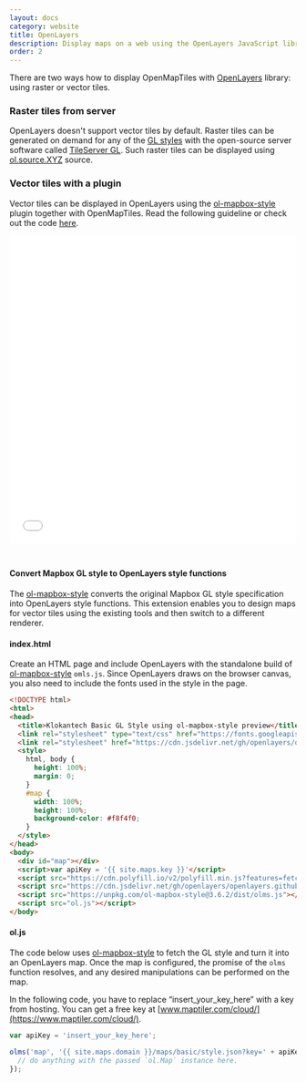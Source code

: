 ```yaml
---
layout: docs
category: website
title: OpenLayers
description: Display maps on a web using the OpenLayers JavaScript library.
order: 2
---
```


There are two ways how to display OpenMapTiles with [OpenLayers](http://openlayers.org/) library: using raster or vector tiles.

### Raster tiles from server

OpenLayers doesn't support vector tiles by default. Raster tiles can be generated on demand for any of the [GL styles](/styles/) with the open-source server software called [TileServer GL](/docs/host/tileserver-gl/). Such raster tiles can be displayed using [ol.source.XYZ](http://openlayers.org/en/latest/examples/xyz.html) source.


### Vector tiles with a plugin

Vector tiles can be displayed in OpenLayers using the [ol-mapbox-style](https://github.com/boundlessgeo/ol-mapbox-style) plugin together with OpenMapTiles. Read the following guideline or check out the code [here](https://github.com/openmaptiles/www.openmaptiles.org/tree/master/maps).

<iframe src="/maps/ol.html" frameborder="0" scrolling="0" width="100%" height="540px" style="margin-bottom:25px;"></iframe>

#### Convert Mapbox GL style to OpenLayers style functions

The [ol-mapbox-style](https://github.com/boundlessgeo/ol-mapbox-style) converts the original Mapbox GL style specification into OpenLayers style functions. This extension enables you to design maps for vector tiles using the existing tools and then switch to a different renderer.

#### index.html

Create an HTML page and include OpenLayers with the standalone build of [ol-mapbox-style](https://github.com/boundlessgeo/ol-mapbox-style) `omls.js`. Since OpenLayers draws on the browser canvas, you also need to include the fonts used in the style in the page.

```html
<!DOCTYPE html>
<html>
<head>
  <title>Klokantech Basic GL Style using ol-mapbox-style preview</title>
  <link rel="stylesheet" type="text/css" href="https://fonts.googleapis.com/css?family=Open+Sans" />
  <link rel="stylesheet" href="https://cdn.jsdelivr.net/gh/openlayers/openlayers.github.io@master/en/v5.3.0/css/ol.css">
  <style>
    html, body {
      height: 100%;
      margin: 0;
    }
    #map {
      width: 100%;
      height: 100%;
      background-color: #f8f4f0;
    }
  </style>
</head>
<body>
  <div id="map"></div>
  <script>var apiKey = '{{ site.maps.key }}'</script>
  <script src="https://cdn.polyfill.io/v2/polyfill.min.js?features=fetch,Promise"></script>
  <script src="https://cdn.jsdelivr.net/gh/openlayers/openlayers.github.io@master/en/v5.3.0/build/ol.js"></script>
  <script src="https://unpkg.com/ol-mapbox-style@3.6.2/dist/olms.js"></script>
  <script src="ol.js"></script>
</body>
```

#### ol.js

The code below uses [ol-mapbox-style](https://npmjs.com/package/ol-mapbox-style) to fetch the GL style and turn it into an OpenLayers map. Once the map is configured, the promise of the `olms` function resolves, and any desired manipulations can be performed on the map.

In the following code, you have to replace “insert_your_key_here” with a key from hosting. You can get a free key at [www.maptiler.com/cloud/](https://www.maptiler.com/cloud/).

```javascript
var apiKey = 'insert_your_key_here';

olms('map', '{{ site.maps.domain }}/maps/basic/style.json?key=' + apiKey).then(function(map) {
  // do anything with the passed `ol.Map` instance here.
});

```
